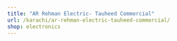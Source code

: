 ```yaml
---
title: "AR Rehman Electric- Tauheed Commercial"
url: /karachi/ar-rehman-electric-tauheed-commercial/
shop: electronics
---
```

